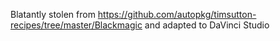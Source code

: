 Blatantly stolen from https://github.com/autopkg/timsutton-recipes/tree/master/Blackmagic and adapted to DaVinci Studio
